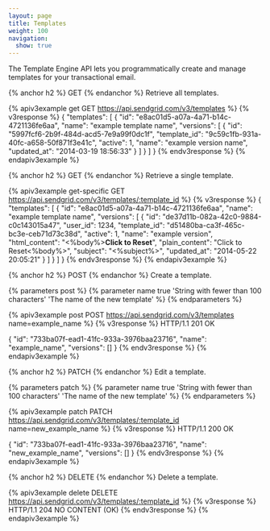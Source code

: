 ```yaml
---
layout: page
title: Templates
weight: 100
navigation:
  show: true
---
```


The Template Engine API lets you programmatically create and manage 
templates for your transactional email.

{% anchor h2 %}
GET
{% endanchor %}
Retrieve all templates.

{% apiv3example get GET https://api.sendgrid.com/v3/templates %}
{% v3response %}
{
    "templates": [
        {
            "id": "e8ac01d5-a07a-4a71-b14c-4721136fe6aa",
            "name": "example template name",
            "versions": [
                {
                    "id": "5997fcf6-2b9f-484d-acd5-7e9a99f0dc1f",
                    "template_id": "9c59c1fb-931a-40fc-a658-50f871f3e41c",
                    "active": 1,
                    "name": "example version name",
                    "updated_at": "2014-03-19 18:56:33"
                }
            ]
        }
    ]
}
{% endv3response %}
{% endapiv3example %}

{% anchor h2 %}
GET
{% endanchor %}
Retrieve a single template.

{% apiv3example get-specific GET https://api.sendgrid.com/v3/templates/:template_id %}
{% v3response %}
{
    "templates": [
        {
            "id": "e8ac01d5-a07a-4a71-b14c-4721136fe6aa",
            "name": "example template name",
            "versions": [
            {
                "id": "de37d11b-082a-42c0-9884-c0c143015a47",
                "user_id": 1234,
                "template_id": "d51480ba-ca3f-465c-bc3e-ceb71d73c38d",
                "active": 1,
                "name": "example version",
                "html_content": "<%body%><strong>Click to Reset</strong>",
                "plain_content": "Click to Reset<%body%>",
                "subject": "<%subject%>",
                "updated_at": "2014-05-22 20:05:21"
             }
          ]
        }
    ]
}
{% endv3response %}
{% endapiv3example %}


{% anchor h2 %}
POST
{% endanchor %}
Create a template.

{% parameters post %}
  {% parameter name true 'String with fewer than 100 characters' 'The name of the new template' %}
{% endparameters %}

{% apiv3example post POST https://api.sendgrid.com/v3/templates name=example_name %}
  {% v3response %}
HTTP/1.1 201 OK

{
    "id": "733ba07f-ead1-41fc-933a-3976baa23716",
    "name": "example_name",
    "versions": []
}
  {% endv3response %}
{% endapiv3example %}

{% anchor h2 %}
PATCH
{% endanchor %}
Edit a template.

{% parameters patch %}
  {% parameter name true 'String with fewer than 100 characters' 'The name of the new template' %}
{% endparameters %}

{% apiv3example patch PATCH https://api.sendgrid.com/v3/templates/:template_id name=new_example_name %}
  {% v3response %}
HTTP/1.1 200 OK

{
    "id": "733ba07f-ead1-41fc-933a-3976baa23716",
    "name": "new_example_name",
    "versions": []
}
  {% endv3response %}
{% endapiv3example %}

{% anchor h2 %}
DELETE
{% endanchor %}
Delete a template.

{% apiv3example delete DELETE https://api.sendgrid.com/v3/templates/:template_id %}
  {% v3response %}
HTTP/1.1 204 NO CONTENT (OK)
  {% endv3response %}
{% endapiv3example %}

